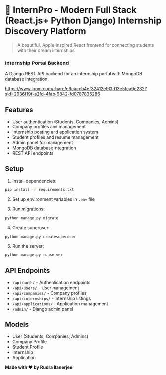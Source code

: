 # 🚀 InternPro - Modern Full Stack (React.js+ Python Django) Internship Discovery Platform

> A beautiful, Apple-inspired React frontend for connecting students with their dream internships


### Internship Portal Backend

A Django REST API backend for an internship portal with MongoDB database integration.

https://www.loom.com/share/e9caccb4ef32412e90fd13e5fca0e232?sid=2936f19f-a2fd-4fab-9842-fd0787835286
## Features

- User authentication (Students, Companies, Admins)
- Company profiles and management
- Internship posting and application system
- Student profiles and resume management
- Admin panel for management
- MongoDB database integration
- REST API endpoints

## Setup

1. Install dependencies:
```bash
pip install -r requirements.txt
```

2. Set up environment variables in `.env` file

3. Run migrations:
```bash
python manage.py migrate
```

4. Create superuser:
```bash
python manage.py createsuperuser
```

5. Run the server:
```bash
python manage.py runserver
```

## API Endpoints

- `/api/auth/` - Authentication endpoints
- `/api/users/` - User management
- `/api/companies/` - Company profiles
- `/api/internships/` - Internship listings
- `/api/applications/` - Application management
- `/admin/` - Django admin panel

## Models

- User (Students, Companies, Admins)
- Company Profile
- Student Profile
- Internship
- Application

**Made with ❤️ by Rudra Banerjee**




